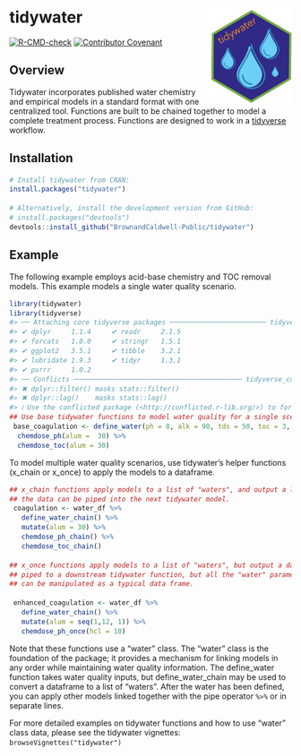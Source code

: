 
<!-- README.md is generated from README.Rmd. Please edit that file -->

# tidywater <img src="man/figures/tidywater logo.png" align="right" height = "170" />

<!-- badges: start -->

[![R-CMD-check](https://github.com/BrownandCaldwell-Public/tidywater/actions/workflows/R-CMD-check.yaml/badge.svg)](https://github.com/BrownandCaldwell-Public/tidywater/actions/workflows/R-CMD-check.yaml)
[![Contributor
Covenant](https://img.shields.io/badge/Contributor%20Covenant-2.1-4baaaa.svg)](code_of_conduct.md)
<!-- badges: end -->

## Overview

Tidywater incorporates published water chemistry and empirical models in
a standard format with one centralized tool. Functions are built to be
chained together to model a complete treatment process. Functions are
designed to work in a [tidyverse](https://www.tidyverse.org/) workflow.

## Installation

``` r
# Install tidywater from CRAN:
install.packages("tidywater")

# Alternatively, install the development version from GitHub:
# install.packages("devtools")
devtools::install_github("BrownandCaldwell-Public/tidywater")
```

## Example

The following example employs acid-base chemistry and TOC removal
models. This example models a single water quality scenario.

``` r
library(tidywater)
library(tidyverse)
#> ── Attaching core tidyverse packages ──────────────────────── tidyverse 2.0.0 ──
#> ✔ dplyr     1.1.4     ✔ readr     2.1.5
#> ✔ forcats   1.0.0     ✔ stringr   1.5.1
#> ✔ ggplot2   3.5.1     ✔ tibble    3.2.1
#> ✔ lubridate 1.9.3     ✔ tidyr     1.3.1
#> ✔ purrr     1.0.2     
#> ── Conflicts ────────────────────────────────────────── tidyverse_conflicts() ──
#> ✖ dplyr::filter() masks stats::filter()
#> ✖ dplyr::lag()    masks stats::lag()
#> ℹ Use the conflicted package (<http://conflicted.r-lib.org/>) to force all conflicts to become errors
## Use base tidywater functions to model water quality for a single scenario.
 base_coagulation <- define_water(ph = 8, alk = 90, tds = 50, toc = 3, doc = 2.8, uv254 = 0.08) %>% 
  chemdose_ph(alum =  30) %>% 
  chemdose_toc(alum = 30)
```

To model multiple water quality scenarios, use tidywater’s helper
functions (x_chain or x_once) to apply the models to a dataframe.

``` r
## x_chain functions apply models to a list of "waters", and output a list of "waters" so that 
## the data can be piped into the next tidywater model.
 coagulation <- water_df %>% 
   define_water_chain() %>% 
   mutate(alum = 30) %>% 
   chemdose_ph_chain() %>% 
   chemdose_toc_chain()

## x_once functions apply models to a list of "waters", but output a data frame. The data can not be
## piped to a downstream tidywater function, but all the "water" parameters are now visible and 
## can be manipulated as a typical data frame.
 
 enhanced_coagulation <- water_df %>% 
   define_water_chain() %>% 
   mutate(alum = seq(1,12, 1)) %>% 
   chemdose_ph_once(hcl = 10)
```

Note that these functions use a “water” class. The “water” class is the
foundation of the package; it provides a mechanism for linking models in
any order while maintaining water quality information. The define_water
function takes water quality inputs, but define_water_chain may be used
to convert a dataframe to a list of “waters”. After the water has been
defined, you can apply other models linked together with the pipe
operator `%>%` or in separate lines.

For more detailed examples on tidywater functions and how to use “water”
class data, please see the tidywater vignettes:
`browseVignettes("tidywater")`
